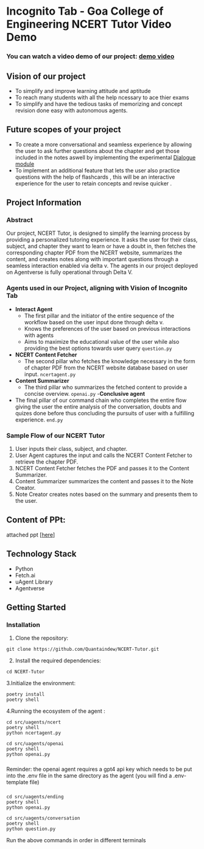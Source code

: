 # Incognito Tab - Goa College of Engineering NCERT Tutor Video Demo

### You can watch a video demo of our project: [demo video](https://drive.google.com/drive/folders/175eGJjyQfFjJ36Qk0ACPx_CXWFQbdVnE?usp=drive_link)

## Vision of our project
- To simplify and improve learning attitude and aptitude
- To reach many students with all the help ncessary to ace thier exams
- To simplify and have the tedious tasks of memorizing and concept revision done easy with autonomous agents.

## Future scopes of your project
- To create a more conversational and seamless experience  by allowing the user to ask further questions about the chapter and get those included in the notes aswell by implementing the experimental [Dialogue module](https://github.com/Quantaindew/uAgents/blob/main/integrations/fetch-ai-engine/src/ai_engine/chitchat.py)
- To implement an additional feature that lets the user also practice questions with the help of flashcards , this will be an interactive experience   for the user to retain concepts and revise quicker .



  

## Project Information

### Abstract
Our project, NCERT Tutor, is designed to simplify the learning process by providing a personalized tutoring experience. It asks the user for their class, subject, and chapter they want to learn or have a doubt in, then fetches the corresponding chapter PDF from the NCERT website, summarizes the content, and creates notes along with important questions through a seamless interaction enabled via delta v. The agents in our project deployed on Agentverse is fully operational through Delta V.

### Agents used in our Project, aligning with Vision of Incognito Tab
- **Interact Agent**
  - The first pillar and the initiator of the entire sequence of the workflow based on the user input done through delta v.
  - Knows the preferences of the user based on previous interactions with agents
  - Aims to maximize the educational value of the user while also providing the best options towards user query
``question.py``
- **NCERT Content Fetcher**
  - The second pillar who fetches the knowledge necessary in the form of chapter PDF from the NCERT website database based on user input.
``ncertagent.py``
- **Content Summarizer**
  - The third pillar who summarizes the fetched content to provide a concise overview.
``openai.py``
-**Conclusive agent**
- The final pillar of our command chain who completes the entire flow giving the user the entire analysis of the conversation, doubts and quizes done before thus concluding the pursuits of user with a fulfilling experience.
``end.py``

### Sample Flow of our NCERT Tutor
1. User inputs their class, subject, and chapter.
2. User Agent captures the input and calls the NCERT Content Fetcher to retrieve the chapter PDF.
3. NCERT Content Fetcher fetches the PDF and passes it to the Content Summarizer.
4. Content Summarizer summarizes the content and passes it to the Note Creator.
5. Note Creator creates notes based on the summary and presents them to the user.

## Content of PPt:
attached ppt [[here](https://drive.google.com/file/d/1iGu_jOVT7fEgck_SGkd_uoLkFQtYrsbZ/view?usp=sharing)] 



## Technology Stack
- Python
- Fetch.ai
- uAgent Library
- Agentverse

## Getting Started

### Installation
1. Clone the repository:

```
git clone https://github.com/Quantaindew/NCERT-Tutor.git
```

2. Install the required dependencies:
```
cd NCERT-Tutor
```

3.Initialize the environment:

```
poetry install
poetry shell
```
4.Running the ecosystem of the agent :



```
cd src/uagents/ncert
poetry shell
python ncertagent.py
```


```
cd src/uagents/openai
poetry shell
python openai.py 
```
###
Reminder: the openai agent requires a gpt4 api key which needs to be put into the .env file in the same directory as the agent (you will find a .env-template file)
###

```
cd src/uagents/ending
poetry shell
python openai.py 
```
```
cd src/uagents/conversation
poetry shell
python question.py
```

Run the above commands in order in different terminals
